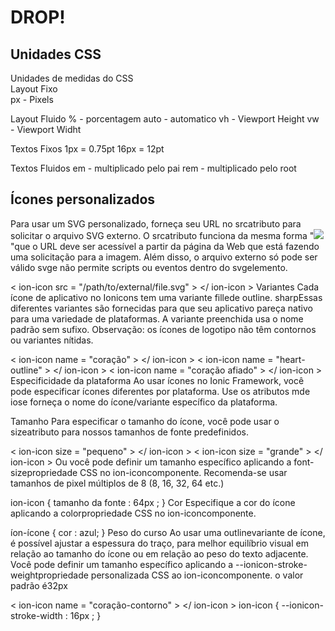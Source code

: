 # DROP!
## Unidades CSS
Unidades de medidas do CSS<br>
Layout Fixo<br>
px - Pixels<br>
<space>

Layout Fluido
% - porcentagem
auto - automatico
vh - Viewport Height
vw - Viewport Widht

Textos Fixos
1px = 0.75pt
16px = 12pt

Textos Fluidos
em - multiplicado pelo pai
rem - multiplicado pelo root





## Ícones personalizados
Para usar um SVG personalizado, forneça seu URL no srcatributo para solicitar o arquivo SVG externo. O srcatributo funciona da mesma forma "<img src="...">"que o URL deve ser acessível a partir da página da Web que está fazendo uma solicitação para a imagem. Além disso, o arquivo externo só pode ser válido svge não permite scripts ou eventos dentro do svgelemento.

< ion-icon  src = "/path/to/external/file.svg" > </ ion-icon >
Variantes
Cada ícone de aplicativo no Ionicons tem uma variante fillede outline. sharpEssas diferentes variantes são fornecidas para que seu aplicativo pareça nativo para uma variedade de plataformas. A variante preenchida usa o nome padrão sem sufixo. Observação: os ícones de logotipo não têm contornos ou variantes nítidas.

< ion-icon  name = "coração" > </ ion-icon >  <!--filled--> 
< ion-icon  name = "heart-outline" > </ ion-icon >  <!--outline--> 
< ion-icon  name = "coração afiado" > </ ion-icon >  <!--sharp-->
Especificidade da plataforma
Ao usar ícones no Ionic Framework, você pode especificar ícones diferentes por plataforma. Use os atributos mde iose forneça o nome do ícone/variante específico da plataforma.

<ion-icon ios = "heart-outline"  md = "heart-sharp" ></ion-icon>
Tamanho
Para especificar o tamanho do ícone, você pode usar o sizeatributo para nossos tamanhos de fonte predefinidos.

< ion-icon  size = "pequeno" > </ ion-icon > 
< ion-icon  size = "grande" > </ ion-icon >
Ou você pode definir um tamanho específico aplicando a font-sizepropriedade CSS no ion-iconcomponente. Recomenda-se usar tamanhos de pixel múltiplos de 8 (8, 16, 32, 64 etc.)

ion-icon {
   tamanho da fonte : 64px ;
}
Cor
Especifique a cor do ícone aplicando a colorpropriedade CSS no ion-iconcomponente.

íon-ícone {
   cor : azul;
}
Peso do curso
Ao usar uma outlinevariante de ícone, é possível ajustar a espessura do traço, para melhor equilíbrio visual em relação ao tamanho do ícone ou em relação ao peso do texto adjacente. Você pode definir um tamanho específico aplicando a --ionicon-stroke-weightpropriedade personalizada CSS ao ion-iconcomponente. o valor padrão é32px

< ion-icon  name = "coração-contorno" > </ ion-icon >
ion-icon {
   --ionicon-stroke-width : 16px ;
}
